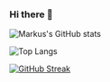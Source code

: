 ### Hi there 👋

![Markus's GitHub stats](https://github-readme-stats.vercel.app/api?username=MarkusLYZ&show_icons=true&theme=radical&count_private=true)

![Top Langs](https://github-readme-stats.vercel.app/api/top-langs/?username=MarkusLYZ&layout=compact&langs_count=10&count_private=true)

[![GitHub Streak](http://github-readme-streak-stats.herokuapp.com?user=MarkusLYZ&theme=dark&background=000000)](https://git.io/streak-stats)
<!--
**MarkusLYZ/MarkusLYZ** is a ✨ _special_ ✨ repository because its `README.md` (this file) appears on your GitHub profile.

Here are some ideas to get you started:

- 🔭 I’m currently working on ...
- 🌱 I’m currently learning ...
- 👯 I’m looking to collaborate on ...
- 🤔 I’m looking for help with ...
- 💬 Ask me about ...
- 📫 How to reach me: ...
- 😄 Pronouns: ...
- ⚡ Fun fact: ...
-->
